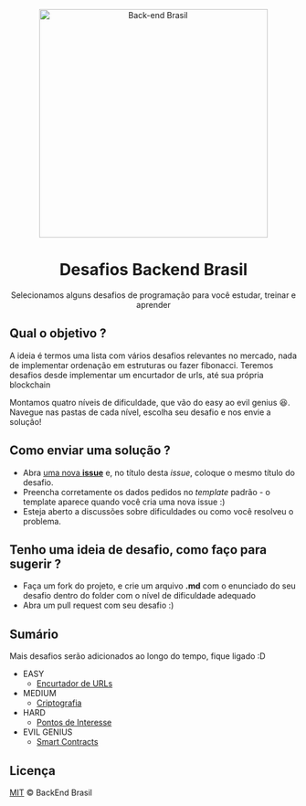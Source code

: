 <p align="center">
 <img src="https://avatars3.githubusercontent.com/u/30732658" width="400" alt="Back-end Brasil">
</p>
<h1 align="center">Desafios Backend Brasil </h1>
<p align="center">Selecionamos alguns desafios de programação para você estudar, treinar e aprender</p>

## Qual o objetivo ?

A ideia é termos uma lista com vários desafios relevantes no mercado, nada de implementar ordenação em estruturas ou fazer fibonacci. Teremos desafios desde implementar um encurtador de urls, até sua própria blockchain  

Montamos quatro níveis de dificuldade, que vão do easy ao evil genius :laughing:. Navegue nas pastas de cada nível, escolha seu desafio e nos envie a solução!


## Como enviar uma solução ?

- Abra [uma nova **issue**](https://github.com/backend-br/desafios/issues/new) e, no título  desta _issue_, coloque o mesmo título do desafio.
- Preencha corretamente os dados pedidos no _template_ padrão - o template aparece quando você cria uma nova issue :)
- Esteja aberto a discussões sobre dificuldades ou como você resolveu o problema.


## Tenho uma ideia de desafio, como faço para sugerir ?
- Faça um fork do projeto, e crie um arquivo **.md** com o enunciado do seu desafio dentro do folder com o nível de dificuldade adequado
- Abra um pull request com seu desafio :)


## Sumário
Mais desafios serão adicionados ao longo do tempo, fique ligado :D
 * EASY
   * [Encurtador de URLs](https:https://github.com/backend-br/desafios/tree/master/1%20-%20Easy/Encurtador%20de%20URL)
 * MEDIUM
   * [Criptografia](https://github.com/backend-br/desafios/tree/master/2%20-%20Medium/Criptografia)
 * HARD
   * [Pontos de Interesse](https://github.com/backend-br/desafios/tree/master/3%20-%20Hard/Pontos%20de%20Interesse)
 * EVIL GENIUS
   * [Smart Contracts](https://github.com/backend-br/desafios/tree/master/4%20-%20Evil%20Genius/Blockchain)




## Licença

[MIT](/LICENSE) &copy; BackEnd Brasil
